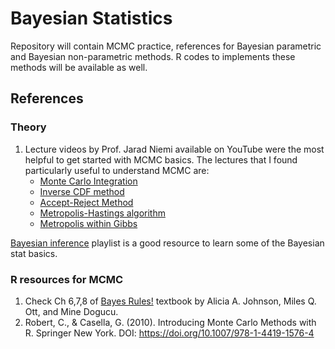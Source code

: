# Bayesian Statistics
Repository will contain MCMC practice, references for Bayesian parametric and Bayesian non-parametric methods. R codes to implements these methods will be available as well.

## References
### Theory
1. Lecture videos by Prof. Jarad Niemi available on YouTube were the most helpful to get started with MCMC basics. The lectures that I found particularly useful to understand MCMC are:
    * [Monte Carlo Integration](https://www.youtube.com/watch?v=MKnjsqYVG4Y)
    * [Inverse CDF method](https://www.youtube.com/watch?v=TR0biDues7k)
    * [Accept-Reject Method](https://www.youtube.com/watch?v=KoNGH5PkXDQ)
    * [Metropolis-Hastings algorithm](https://www.youtube.com/watch?v=VGRVRjr0vyw)
    * [Metropolis within Gibbs](https://www.youtube.com/watch?v=RJjcBwRiR38)

[Bayesian inference](https://www.youtube.com/watch?v=25-PpMSrAGM&list=PLFHD4aOUZFp3Fx3rfRkBR0XjP1OCcrYXP) playlist is a good resource to learn some of the Bayesian stat basics.

### R resources for MCMC
1. Check Ch 6,7,8 of [Bayes Rules!](https://www.bayesrulesbook.com/) textbook by Alicia A. Johnson, Miles Q. Ott, and Mine Dogucu.
2. Robert, C., & Casella, G. (2010). Introducing Monte Carlo Methods with R. Springer New York. DOI: https://doi.org/10.1007/978-1-4419-1576-4 
